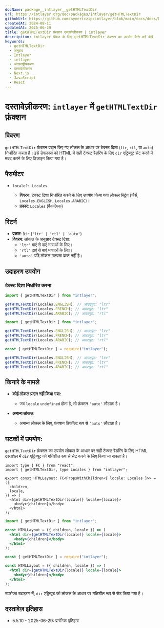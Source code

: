 ```yaml
---
docName: package__intlayer__getHTMLTextDir
url: https://intlayer.org/doc/packages/intlayer/getHTMLTextDir
githubUrl: https://github.com/aymericzip/intlayer/blob/main/docs/docs/hi/packages/intlayer/getHTMLTextDir.md
createdAt: 2024-08-11
updatedAt: 2025-06-29
title: getHTMLTextDir फ़ंक्शन दस्तावेज़ीकरण | intlayer
description: intlayer पैकेज के लिए getHTMLTextDir फ़ंक्शन का उपयोग कैसे करें देखें
keywords:
  - getHTMLTextDir
  - अनुवाद
  - Intlayer
  - intlayer
  - अंतरराष्ट्रीयकरण
  - दस्तावेज़ीकरण
  - Next.js
  - JavaScript
  - React
---
```


# दस्तावेज़ीकरण: `intlayer` में `getHTMLTextDir` फ़ंक्शन

## विवरण

`getHTMLTextDir` फ़ंक्शन प्रदान किए गए लोकल के आधार पर टेक्स्ट दिशा (`ltr`, `rtl`, या `auto`) निर्धारित करता है। इसे डेवलपर्स को HTML में सही टेक्स्ट रेंडरिंग के लिए `dir` एट्रिब्यूट सेट करने में मदद करने के लिए डिज़ाइन किया गया है।

## पैरामीटर

- `locale?: Locales`

  - **विवरण**: टेक्स्ट दिशा निर्धारित करने के लिए उपयोग किया गया लोकल स्ट्रिंग (जैसे, `Locales.ENGLISH`, `Locales.ARABIC`)।
  - **प्रकार**: `Locales` (वैकल्पिक)

## रिटर्न

- **प्रकार**: `Dir` (`'ltr' | 'rtl' | 'auto'`)
- **विवरण**: लोकल के अनुसार टेक्स्ट दिशा:
  - `'ltr'` बाएं से दाएं भाषाओं के लिए।
  - `'rtl'` दाएं से बाएं भाषाओं के लिए।
  - `'auto'` यदि लोकल मान्यता प्राप्त नहीं है।

## उदाहरण उपयोग

### टेक्स्ट दिशा निर्धारित करना

```typescript codeFormat="typescript"
import { getHTMLTextDir } from "intlayer";

getHTMLTextDir(Locales.ENGLISH); // आउटपुट: "ltr"
getHTMLTextDir(Locales.FRENCH); // आउटपुट: "ltr"
getHTMLTextDir(Locales.ARABIC); // आउटपुट: "rtl"
```

```javascript codeFormat="esm"
import { getHTMLTextDir } from "intlayer";

getHTMLTextDir(Locales.ENGLISH); // आउटपुट: "ltr"
getHTMLTextDir(Locales.FRENCH); // आउटपुट: "ltr"
getHTMLTextDir(Locales.ARABIC); // आउटपुट: "rtl"
```

```javascript codeFormat="commonjs"
const { getHTMLTextDir } = require("intlayer");

getHTMLTextDir(Locales.ENGLISH); // आउटपुट: "ltr"
getHTMLTextDir(Locales.FRENCH); // आउटपुट: "ltr"
getHTMLTextDir(Locales.ARABIC); // आउटपुट: "rtl"
```

## किनारे के मामले

- **कोई लोकल प्रदान नहीं किया गया:**

  - जब `locale` `undefined` होता है, तो फ़ंक्शन `'auto'` लौटाता है।

- **अमान्य लोकल:**
  - अमान्य लोकल के लिए, फ़ंक्शन डिफ़ॉल्ट रूप से `'auto'` लौटाता है।

## घटकों में उपयोग:

`getHTMLTextDir` फ़ंक्शन का उपयोग लोकल के आधार पर सही टेक्स्ट रेंडरिंग के लिए HTML दस्तावेज़ में `dir` एट्रिब्यूट को गतिशील रूप से सेट करने के लिए किया जा सकता है।

```tsx codeFormat="typescript"
import type { FC } from "react";
import { getHTMLTextDir, type Locales } from "intlayer";

export const HTMLLayout: FC<PropsWithChildren<{ locale: Locales }>> = ({
  children,
  locale,
}) => (
  <html dir={getHTMLTextDir(locale)} locale={locale}>
    <body>{children}</body>
  </html>
);
```

```jsx codeFormat="esm"
import { getHTMLTextDir } from "intlayer";

const HTMLLayout = ({ children, locale }) => (
  <html dir={getHTMLTextDir(locale)} locale={locale}>
    <body>{children}</body>
  </html>
);
```

```jsx codeFormat="commonjs"
const { getHTMLTextDir } = require("intlayer");

const HTMLLayout = ({ children, locale }) => (
  <html dir={getHTMLTextDir(locale)} locale={locale}>
    <body>{children}</body>
  </html>
);
```

उपरोक्त उदाहरण में, `dir` एट्रिब्यूट को लोकल के आधार पर गतिशील रूप से सेट किया गया है।

## दस्तावेज़ इतिहास

- 5.5.10 - 2025-06-29: प्रारंभिक इतिहास
